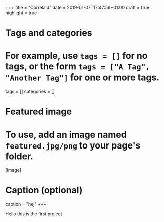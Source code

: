 +++
title = "Correlaid"
date = 2019-01-07T17:47:59+01:00
draft = true
highlight = true

# Tags and categories
# For example, use `tags = []` for no tags, or the form `tags = ["A Tag", "Another Tag"]` for one or more tags.
tags = []
categories = []

# Featured image
# To use, add an image named `featured.jpg/png` to your page's folder. 
[image]
  # Caption (optional)
  caption = "hej"
+++

Hello this is the first project